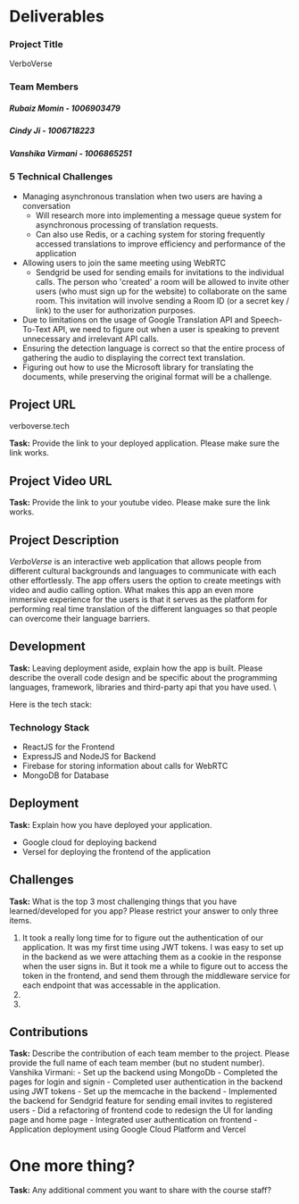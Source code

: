 # Deliverables

### Project Title 

VerboVerse

### Team Members

##### Rubaiz Momin - 1006903479
##### Cindy Ji - 1006718223
##### Vanshika Virmani - 1006865251


### 5 Technical Challenges

- Managing asynchronous translation when two users are having a conversation
    - Will research more into implementing a message queue system for asynchronous processing of translation requests.
    - Can also use Redis, or a caching system for storing frequently accessed translations to improve efficiency and performance of the application 
- Allowing users to join the same meeting using WebRTC
    - Sendgrid be used for sending emails for invitations to the individual calls. The person who 'created' a room will be allowed to invite other users (who must sign up for the website) to collaborate on the same room. This invitation will involve sending a Room ID (or a secret key / link) to the user for authorization purposes.
- Due to limitations on the usage of Google Translation API and Speech-To-Text API, we need to figure out when a user is speaking to prevent unnecessary and irrelevant API calls.
- Ensuring the detection language is correct so that the entire process of gathering the audio to displaying the correct text translation.
- Figuring out how to use the Microsoft library for translating the documents, while preserving the original format will be a challenge.

## Project URL

verboverse.tech

**Task:** Provide the link to your deployed application. Please make sure the link works. 

## Project Video URL 

**Task:** Provide the link to your youtube video. Please make sure the link works. 

## Project Description

_VerboVerse_ is an interactive web application that allows people from different cultural backgrounds and languages to communicate with each other effortlessly. The app offers users the option to create meetings with video and audio calling option. What makes this app an even more immersive experience for the users is that it serves as the platform for performing real time translation of the different languages so that people can overcome their language barriers. 

## Development

**Task:** Leaving deployment aside, explain how the app is built. Please describe the overall code design and be specific about the programming languages, framework, libraries and third-party api that you have used. \\

Here is the tech stack:

### Technology Stack

- ReactJS for the Frontend
- ExpressJS and NodeJS for Backend
- Firebase for storing information about calls for WebRTC
- MongoDB for Database

## Deployment

**Task:** Explain how you have deployed your application. 

- Google cloud for deploying backend
- Versel for deploying the frontend of the application

## Challenges

**Task:** What is the top 3 most challenging things that you have learned/developed for you app? Please restrict your answer to only three items. 

1. It took a really long time for to figure out the authentication of our application. It was my first time using JWT tokens. I was easy to set up in the backend as we were attaching them as a cookie in the response when the user signs in. But it took me a while to figure out to access the token in the frontend, and send them through the middleware service for each endpoint that was accessable in the application. 
2. 
3. 

## Contributions

**Task:** Describe the contribution of each team member to the project. Please provide the full name of each team member (but no student number). 
Vanshika Virmani: 
    - Set up the backend using MongoDb 
    - Completed the pages for login and signin 
    - Completed user authentication in the backend using JWT tokens
    - Set up the memcache in the backend
    - Implemented the backend for Sendgrid feature for sending email invites to registered users
    - Did a refactoring of frontend code to redesign the UI for landing page and home page
    - Integrated user authentication on frontend
    - Application deployment using Google Cloud Platform and Vercel
    
# One more thing? 

**Task:** Any additional comment you want to share with the course staff? 
